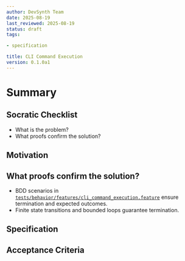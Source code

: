 ```yaml
---
author: DevSynth Team
date: 2025-08-19
last_reviewed: 2025-08-19
status: draft
tags:

- specification

title: CLI Command Execution
version: 0.1.0a1
---
```


<!--
Required metadata fields:
- author: document author
- date: creation date
- last_reviewed: last review date
- status: draft | review | published
- tags: search keywords
- title: short descriptive name
- version: specification version
-->

# Summary

## Socratic Checklist
- What is the problem?
- What proofs confirm the solution?

## Motivation

## What proofs confirm the solution?
- BDD scenarios in [`tests/behavior/features/cli_command_execution.feature`](../../tests/behavior/features/cli_command_execution.feature) ensure termination and expected outcomes.
- Finite state transitions and bounded loops guarantee termination.


## Specification

## Acceptance Criteria

